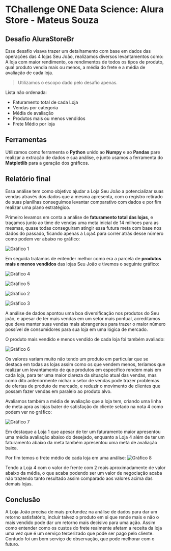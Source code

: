 # TChallenge ONE Data Science: Alura Store - Mateus Souza

## Desafio AluraStoreBr

Esse desafio visava trazer um detalhamento com base em dados das operações das 4 lojas Seu João, realizamos diversos levantamentos como: A loja com maior rendimento, os rendimentos de todos os tipos de produto, qual produto vendia mais ou menos, a média do frete e a média de avaliação de cada loja. 

> Utilizamos o escopo dado pelo desafio apenas.

Lista não ordenada:
- Faturamento total de cada Loja
- Vendas por categoria
- Média de avaliação
- Produtos mais ou menos vendidos
- Frete Médio por loja
  
## Ferramentas

Utilizamos como ferramenta o **Python** unido ao **Numpy** e ao **Pandas** pare realizar a extração de dados e sua análise, e junto usamos a ferramenta do **Matplotlib** para a geração dos gráficos.

## Relatório final

Essa análise tem como objetivo ajudar a Loja Seu João a potencializar suas vendas através dos dados que a mesma apresenta, com o registro retirado de suas planilhas conseguimos levantar comparativo com dados e por fim realizar uma plano estratégico.

Primeiro levamos em conta a análise de **faturamento total das lojas**, e traçamos junto ao time de vendas uma meta inicial de 14 milhoes para as mesmas, quase todas conseguiram atingir essa futura meta com base nos dados do passado, ficando apenas a Loja4 para correr atrás desse número como podem ver abaixo no gráfico:

![Gráfico 1](./graficos/grafico1.png)

Em seguida tratamos de entender melhor como era a parcela de **produtos mais e menos vendidos** das lojas Seu João e tivemos o seguinte gráfico:

![Gráfico 4](./graficos/grafico4.png)

![Gráfico 5](./graficos/grafico5.png)

![Gráfico 2](./graficos/grafico2.png)

![Gráfico 3](./graficos/grafico3.png)

A análise de dados apontou uma boa diversificação nos produtos do Seu joão, e apesar de ter mais vendas em um setor mais pontual, acreditamos que deva manter suas vendas mais abrangentes para trazer o maior número possível de consumidores para sua loja em uma lógica de mercado.

O produto mais vendido e menos vendido de cada loja foi também avaliado:

![Gráfico 6](./graficos/grafico6.png)

Os valores variam muito não tendo um produto em particular que se destaca em todas as lojas assim como os que vendem menos, teriamos que realizar um levantamento de que produtos em especifico rendem mais em cada loja, para ter uma maior clareza da situação atual das vendas, mas como dito anteriormente nichar o setor de vendas pode trazer problemas de ofertas de produto de mercado, e reduzir o movimento de clientes que possam fazer vendas em paralelo ao produto alvo.

Avaliamos também a média de avaliação que a loja tem, criando uma linha de meta apra as lojas bater de satisfação do cliente setado na nota 4 como podem ver no gráfico:

![Gráfico 7](./graficos/grafico7.png)

Em destaque a Loja 1 que apesar de ter um faturamento maior apresentou uma média avaliação abaixo do desejado, enquanto a Loja 4 além de ter um faturamento abaixo da meta também apresentou uma meta de avaliação baixa.

Por fim temos o frete médio de cada loja em uma análise:
![Gráfico 8](./graficos/grafico8.png)

Tendo a Loja 4 com o valor de frente com 2 reais aproximadamente de valor abaixo da média, o que acaba podendo ser um valor de negociação acaba não trazendo tanto resultado assim comparado aos valores acima das demais lojas.

## Conclusão

A Loja João precisa de mais profundez na análise de dados para dar um retorno satisfatório, incluir talvez o produto em si que rende mais e não o mais vendido pode dar um retorno mais decisivo para uma ação. Assim como entender como os custos do frete realmente afetam a receita da loja uma vez que é um serviço tercerizado que pode ser pago pelo cliente. Contudo foi um bom serviço de observação, que pode melhorar com o futuro.
